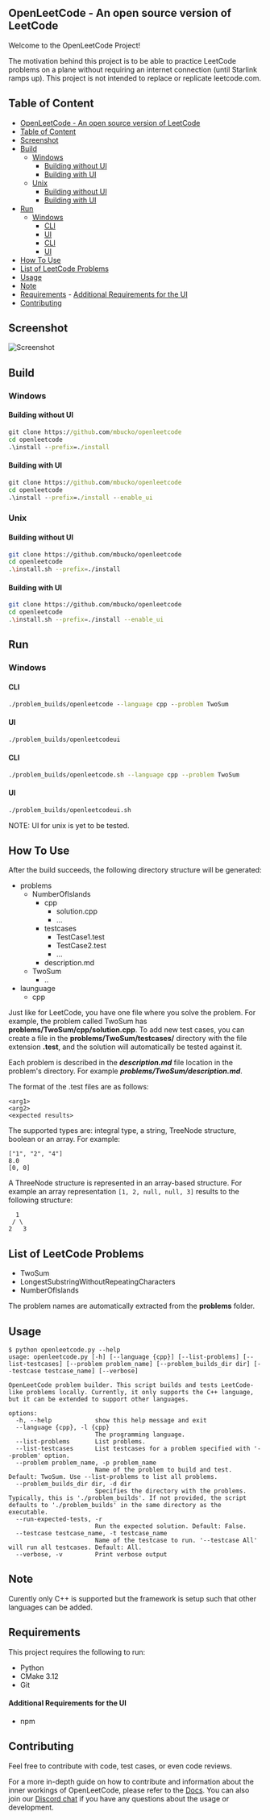 OpenLeetCode - An open source version of LeetCode
--------------------------------------------------------
Welcome to the OpenLeetCode Project!

The motivation behind this project is to be able to practice LeetCode problems on a plane without requiring an internet connection (until Starlink ramps up). This project is not intended to replace or replicate leetcode.com.

## Table of Content
- [OpenLeetCode - An open source version of LeetCode](#openleetcode---an-open-source-version-of-leetcode)
- [Table of Content](#table-of-content)
- [Screenshot](#screenshot)
- [Build](#build)
	- [Windows](#windows)
		- [Building without UI](#building-without-ui)
		- [Building with UI](#building-with-ui)
	- [Unix](#unix)
		- [Building without UI](#building-without-ui-1)
		- [Building with UI](#building-with-ui-1)
- [Run](#run)
	- [Windows](#windows-1)
		- [CLI](#cli)
		- [UI](#ui)
		- [CLI](#cli-1)
		- [UI](#ui-1)
- [How To Use](#how-to-use)
- [List of LeetCode Problems](#list-of-leetcode-problems)
- [Usage](#usage)
- [Note](#note)
- [Requirements](#requirements)
		- [Additional Requirements for the UI](#additional-requirements-for-the-ui)
- [Contributing](#contributing)


## Screenshot
![Screenshot](assets/images/ui_screenshot.PNG)

## Build
### Windows
#### Building without UI
```cmd
git clone https://github.com/mbucko/openleetcode
cd openleetcode
.\install --prefix=./install
```
#### Building with UI
```cmd
git clone https://github.com/mbucko/openleetcode
cd openleetcode
.\install --prefix=./install --enable_ui
```
### Unix
#### Building without UI
```bash
git clone https://github.com/mbucko/openleetcode
cd openleetcode
.\install.sh --prefix=./install
```
#### Building with UI
```bash
git clone https://github.com/mbucko/openleetcode
cd openleetcode
.\install.sh --prefix=./install --enable_ui
```
## Run
### Windows
#### CLI
```cmd
./problem_builds/openleetcode --language cpp --problem TwoSum
```
#### UI
```bash
./problem_builds/openleetcodeui
```
#### CLI
```bash
./problem_builds/openleetcode.sh --language cpp --problem TwoSum
```
#### UI
```bash
./problem_builds/openleetcodeui.sh
```
NOTE: UI for unix is yet to be tested.

## How To Use
After the build succeeds, the following directory structure will be generated:

- problems
  - NumberOfIslands
    - cpp
      - solution.cpp
      - ...
    - testcases
      - TestCase1.test
      - TestCase2.test
      - ...
    - description.md
  - TwoSum
    - ..
- launguage
    - cpp

Just like for LeetCode, you have one file where you solve the problem. For example, the problem called TwoSum has **problems/TwoSum/cpp/solution.cpp**. To add new test cases, you can create a file in the **problems/TwoSum/testcases/** directory with the file extension **.test**, and the solution will automatically be tested against it.

Each problem is described in the ***description.md*** file location in the problem's directory. For example ***problems/TwoSum/description.md***.

The format of the .test files are as follows:

```text
<arg1>
<arg2>
<expected results>
```

The supported types are: integral type, a string, TreeNode structure, boolean or an array. For example:

```text
["1", "2", "4"]
8.0
[0, 0]
```

A ThreeNode structure is represented in an array-based structure. For example an array representation `[1, 2, null, null, 3]` results to the following structure:

      1
     / \
    2   3

## List of LeetCode Problems
* TwoSum
* LongestSubstringWithoutRepeatingCharacters
* NumberOfIslands

The problem names are automatically extracted from the **problems** folder.

## Usage
```text
$ python openleetcode.py --help
usage: openleetcode.py [-h] [--language {cpp}] [--list-problems] [--list-testcases] [--problem problem_name] [--problem_builds_dir dir] [--testcase testcase_name] [--verbose]

OpenLeetCode problem builder. This script builds and tests LeetCode-like problems locally. Currently, it only supports the C++ language, but it can be extended to support other languages.

options:
  -h, --help            show this help message and exit
  --language {cpp}, -l {cpp}
                        The programming language.
  --list-problems       List problems.
  --list-testcases      List testcases for a problem specified with '--problem' option.
  --problem problem_name, -p problem_name
                        Name of the problem to build and test. Default: TwoSum. Use --list-problems to list all problems.
  --problem_builds_dir dir, -d dir
                        Specifies the directory with the problems. Typically, this is './problem_builds'. If not provided, the script defaults to './problem_builds' in the same directory as the executable.
  --run-expected-tests, -r
                        Run the expected solution. Default: False.
  --testcase testcase_name, -t testcase_name
                        Name of the testcase to run. '--testcase All' will run all testcases. Default: All.
  --verbose, -v         Print verbose output
```

## Note
Curently only C++ is supported but the framework is setup such that other languages can be added.

## Requirements
This project requires the following to run:

- Python
- CMake 3.12
- Git

#### Additional Requirements for the UI
- npm

## Contributing
Feel free to contribute with code, test cases, or even code reviews.

For a more in-depth guide on how to contribute and information about the inner workings of OpenLeetCode, please refer to the [Docs](docs/index.md).
You can also join our [Discord chat](https://discord.gg/BzkqubYUm8) if you have any questions about the usage or development.
